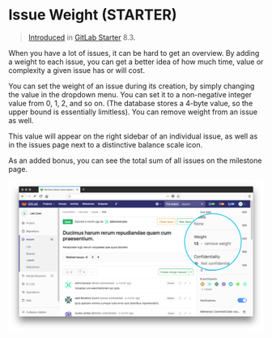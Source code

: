 # Issue Weight **(STARTER)**

> [Introduced](https://gitlab.com/gitlab-org/gitlab-ee/merge_requests/76)
> in [GitLab Starter](https://about.gitlab.com/pricing/) 8.3.

When you have a lot of issues, it can be hard to get an overview.
By adding a weight to each issue, you can get a better idea of how much time,
value or complexity a given issue has or will cost.

You can set the weight of an issue during its creation, by simply changing the
value in the dropdown menu. You can set it to a non-negative integer
value from 0, 1, 2, and so on. (The database stores a 4-byte value, so the 
upper bound is essentially limitless).
You can remove weight from an issue
as well.

This value will appear on the right sidebar of an individual issue, as well as
in the issues page next to a distinctive balance scale icon.

As an added bonus, you can see the total sum of all issues on the milestone page.

![issue page](issue_weight/issue.png)
